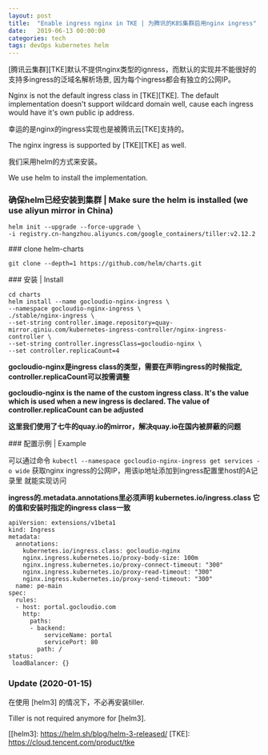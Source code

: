 ```yaml
---
layout: post
title:  "Enable ingress nginx in TKE | 为腾讯的K8S集群启用nginx ingress"
date:   2019-06-13 00:00:00
categories: tech
tags: devOps kubernetes helm
---
```


[腾讯云集群][TKE]默认不提供nginx类型的ignress，而默认的实现并不能很好的支持多ingress的泛域名解析场景, 因为每个ingress都会有独立的公网IP。

Nginx is not the default ingress class in [TKE][TKE]. The default implementation doesn't support wildcard domain well, cause each ingress would have it's own public ip address. 

幸运的是nginx的ingress实现也是被腾讯云[TKE]支持的。

The nginx ingress is supported by [TKE][TKE] as well.

我们采用helm的方式来安装。

We use helm to install the implementation.

### 确保helm已经安装到集群 | Make sure the helm is installed (we use aliyun mirror in China)

<p/>

    helm init --upgrade --force-upgrade \
    -i registry.cn-hangzhou.aliyuncs.com/google_containers/tiller:v2.12.2

<p/>
### clone helm-charts
<p/>

    git clone --depth=1 https://github.com/helm/charts.git

<p/>
### 安装 | Install
<p/>

    cd charts
    helm install --name gocloudio-nginx-ingress \
    --namespace gocloudio-nginx-ingress \
    ./stable/nginx-ingress \
    --set-string controller.image.repository=quay-mirror.qiniu.com/kubernetes-ingress-controller/nginx-ingress-controller \
    --set-string controller.ingressClass=gocloudio-nginx \
    --set controller.replicaCount=4

**gocloudio-nginx是ingress class的类型，需要在声明ingress的时候指定, controller.replicaCount可以按需调整**

**gocloudio-nginx is the name of the custom ingress class. It's the value which is used when a new ingress is declared. The value of controller.replicaCount can be adjusted**

**这里我们使用了七牛的quay.io的mirror，解决quay.io在国内被屏蔽的问题**

<p/>
### 配置示例 | Example

可以通过命令 `kubectl --namespace gocloudio-nginx-ingress get services -o wide` 获取nginx ingress的公网IP，用该ip地址添加到ingress配置里host的A记录里 就能实现访问

**ingress的.metadata.annotations里必须声明 kubernetes.io/ingress.class 它的值和安装时指定的ingress class一致** 

<p/>

    apiVersion: extensions/v1beta1
    kind: Ingress
    metadata:
      annotations:
        kubernetes.io/ingress.class: gocloudio-nginx
        nginx.ingress.kubernetes.io/proxy-body-size: 100m
        nginx.ingress.kubernetes.io/proxy-connect-timeout: "300"
        nginx.ingress.kubernetes.io/proxy-read-timeout: "300"
        nginx.ingress.kubernetes.io/proxy-send-timeout: "300"
      name: pe-main
    spec:
      rules:
      - host: portal.gocloudio.com
        http:
          paths:
          - backend:
              serviceName: portal
              servicePort: 80
            path: /
    status:
     loadBalancer: {}

### Update (2020-01-15)

在使用 [helm3] 的情况下，不必再安装tiller.

Tiller is not required anymore for [helm3].

[[helm3]: https://helm.sh/blog/helm-3-released/
[TKE]: https://cloud.tencent.com/product/tke